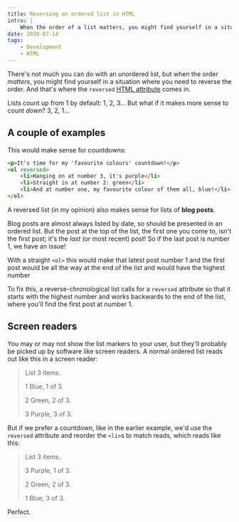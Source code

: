 ```yaml
---
title: Reversing an ordered list in HTML
intro: |
    When the order of a list matters, you might find yourself in a situation where you need to reverse the order. Fortunately, you can do that with HTML.
date: 2020-07-14
tags:
    - Development
    - HTML
---
```


There's not much you can do with an unordered list, but when the order *matters*, you might find yourself in a situation where you need to reverse the order. And that's where the `reversed` [HTML attribute](/blog/an-introduction-to-html-attributes) comes in.

Lists count up from 1 by default: 1, 2, 3… But what if it makes more sense to count *down*? 3, 2, 1…


## A couple of examples

This would make sense for countdowns:

```html
<p>It's time for my 'favourite colours' countdown!</p>
<ol reversed>
    <li>Hanging on at number 3, it's purple</li>
    <li>Straight in at number 2: green</li>
    <li>And at number one, my favourite colour of them all, blue!</li>
</ol>
```

A reversed list (in my opinion) also makes sense for lists of **blog posts**.

Blog posts are almost always listed by date, so should be presented in an ordered list. But the post at the top of the list, the first one you come to, isn't the first post; it's the *last* (or most recent) post! So if the last post is number 1, we have an issue!

With a straight `<ol>` this would make that latest post number 1 and the first post would be all the way at the end of the list and would have the highest number

To fix this, a reverse-chronological list calls for a `reversed` attribute so that it starts with the highest number and works backwards to the end of the list, where you'll find the first post at number 1.


## Screen readers

You may or may not show the list markers to your user, but they'll probably be picked up by software like screen readers. A normal ordered list reads out like this in a screen reader:

> List 3 items.
>
> 1 Blue, 1 of 3.
>
> 2 Green, 2 of 3.
>
> 3 Purple, 3 of 3.

But if we prefer a countdown, like in the earlier example, we'd use the `reversed` attribute and reorder the `<li>`s to match reads, which reads like this:

> List 3 items.
>
> 3 Purple, 1 of 3.
>
> 2 Green, 2 of 3.
>
> 1 Blue, 3 of 3.

Perfect.

